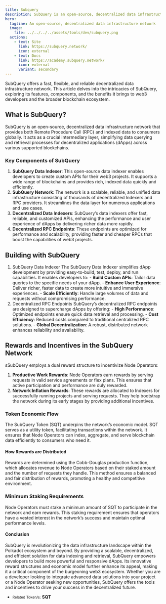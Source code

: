 ```yaml
---
title: Subquery
description: SubQuery is an open-source, decentralized data infrastructure network that provides both Remote Procedure Call (RPC) and indexed data.
hero:
  tagline: An open-source, decentralized data infrastructure network
  image: 
    file: ../../../../assets/tools/dev/subquery.png
  actions:
    - text: Site
      link: https://subquery.network/
      icon: external
    - text: Docs
      link: https://academy.subquery.network/
      icon: external
      variant: secondary
---
```


SubQuery offers a fast, flexible, and reliable decentralized data infrastructure network. This article delves into the intricacies of SubQuery, exploring its features, components, and the benefits it brings to web3 developers and the broader blockchain ecosystem.

## What is SubQuery?
SubQuery is an open-source, decentralized data infrastructure network that provides both Remote Procedure Call (RPC) and indexed data to consumers globally. It acts as a crucial intermediary layer, simplifying data querying and retrieval processes for decentralized applications (dApps) across various supported blockchains.

### Key Components of SubQuery
1. **SubQuery Data Indexer**: This open-source data indexer enables developers to create custom APIs for their web3 projects. It supports a wide range of blockchains and provides rich, indexed data quickly and efficiently.
2. **SubQuery Network**: The network is a scalable, reliable, and unified data infrastructure consisting of thousands of decentralized Indexers and RPC providers. It streamlines the data layer for numerous applications and use cases.
3. **Decentralized Data Indexers**: SubQuery’s data indexers offer fast, reliable, and customized APIs, enhancing the performance and user experience of dApps by delivering richer data more rapidly.
4. **Decentralized RPC Endpoints**: These endpoints are optimized for performance and scalability, providing faster and cheaper RPCs that boost the capabilities of web3 projects.

## Building with SubQuery
1. SubQuery Data Indexer
The SubQuery Data Indexer simplifies dApp development by providing easy-to-build, test, deploy, and run capabilities. It enables developers to:
        - **Build Custom APIs**: Tailor data queries to the specific needs of your dApp.
        - **Enhance User Experience**: Deliver richer, faster data to create more intuitive and immersive experiences.
        - **Scale Efficiently**: Handle large volumes of data and requests without compromising performance.
2. Decentralized RPC Endpoints
SubQuery’s decentralized RPC endpoints are designed to supercharge dApps by offering:
        - **High Performance**: Optimized endpoints ensure quick data retrieval and processing.
        - **Cost Efficiency**: Reduced costs compared to traditional centralized RPC solutions.
        - **Global Decentralization**: A robust, distributed network enhances reliability and availability.

## Rewards and Incentives in the SubQuery Network
sSubQuery employs a dual reward structure to incentivize Node Operators:
1. **Productive Work Rewards**: Node Operators earn rewards by serving requests in valid service agreements or flex plans. This ensures that active participation and performance are duly rewarded.
2. **Network Inflation Rewards**: These rewards are allocated to Indexers for successfully running projects and serving requests. They help bootstrap the network during its early stages by providing additional incentives.

### Token Economic Flow
The SubQuery Token (SQT) underpins the network’s economic model. SQT serves as a utility token, facilitating transactions within the network. It ensures that Node Operators can index, aggregate, and serve blockchain data efficiently to consumers who need it.

#### How Rewards are Distributed
Rewards are determined using the Cobb-Douglas production function, which allocates revenue to Node Operators based on their staked amount and the number of requests they handle. This method ensures a balanced and fair distribution of rewards, promoting a healthy and competitive environment.

### Minimum Staking Requirements
Node Operators must stake a minimum amount of SQT to participate in the network and earn rewards. This staking requirement ensures that operators have a vested interest in the network’s success and maintain optimal performance levels.

#### Conclusion
SubQuery is revolutionizing the data infrastructure landscape within the Polkadot ecosystem and beyond. By providing a scalable, decentralized, and efficient solution for data indexing and retrieval, SubQuery empowers developers to build more powerful and responsive dApps. Its innovative reward structures and economic model further enhance its appeal, making it a critical component of the burgeoning web3 ecosystem.
Whether you are a developer looking to integrate advanced data solutions into your project or a Node Operator seeking new opportunities, SubQuery offers the tools and incentives to drive your success in the decentralized future.
- <small>Related Token/s:</small> **SQT**
